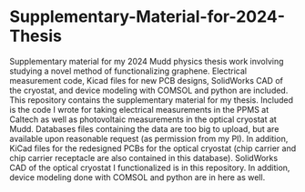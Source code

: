 # Supplementary-Material-for-2024-Thesis
Supplementary material for my 2024 Mudd physics thesis work involving studying a novel method of functionalizing graphene. Electrical measurement code, Kicad files for new PCB designs, SolidWorks CAD of the cryostat, and device modeling with COMSOL and python are included.
This repository contains the supplementary material for my thesis. Included is the code I wrote for taking electrical measurements in the PPMS at Caltech as well as photovoltaic measurements in the optical cryostat at Mudd. Databases files containing the data are too big to upload, but are available upon reasonable request (as permission from my PI). In addition, KiCad files for the redesigned PCBs for the optical cryostat (chip carrier and chip carrier receptacle are also contained in this database). SolidWorks CAD of the optical cryostat I functionalized is in this repository. In addition, device modeling done with COMSOL and python are in here as well.
